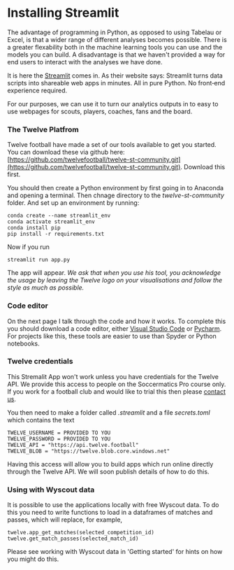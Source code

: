 Installing Streamlit 
====================

The advantage of programming in Python, as opposed to using Tabelau or Excel, is that a wider range of different analyses becomes possible. There is a greater flexability both in the machine learning tools you can use and the models you can build. A disadvantage is that we haven't provided a way for end users to interact with the analyses we have done. 

It is here the [Streamlit](https://streamlit.io) comes in. As their website says: Streamlit turns data scripts into shareable web apps in minutes. All in pure Python. No front‑end experience required.

For our purposes, we can use it to turn our analytics outputs in to easy to use webpages for scouts, players, coaches, fans and the board.

### The Twelve Platfrom

Twelve football have made a set of our tools available to get you started. You can download these via github here: [https://github.com/twelvefootball/twelve-st-community.git](https://github.com/twelvefootball/twelve-st-community.git). Download this first.

You should then create a Python environment by first going in to Anaconda and opening a terminal. Then chnage directory to the *twelve-st-community* folder. And set up an environment by running:

    conda create --name streamlit_env
    conda activate streamlit_env
    conda install pip 
    pip install -r requirements.txt

Now if you run 

    streamlit run app.py 

The app will appear. *We ask that when you use his tool, you acknowledge 
the usage by leaving the Twelve logo on your visualisations 
and follow the style as much as possible.*

### Code editor

On the next page I talk through the code and how it works. To complete this you should download a code editor, either [Visual Studio Code](https://visualstudio.microsoft.com) or [Pycharm](https://www.jetbrains.com/pycharm/download/#section=mac). For projects like this, these tools are easier to use than Spyder or Python notebooks.

### Twelve credentials

This Stremalit App won't work unless you have credentials for the Twelve API. We provide this access to people on the Soccermatics Pro course only. If you work for a football club and would like to trial this then please [contact us](mailto:hello@twelve.football). 

You then need to make a folder called *.streamlit* and a file *secrets.toml* which contains the text

    TWELVE_USERNAME = PROVIDED TO YOU
    TWELVE_PASSWORD = PROVIDED TO YOU
    TWELVE_API = "https://api.twelve.football"
    TWELVE_BLOB = "https://twelve.blob.core.windows.net"

Having this access will allow you to build apps which run online directly through the Twelve API. We will soon publish details of how to do this.

### Using with Wyscout data

It is possible to use the applications locally with free Wyscout data. To do this you need to write functions to load in a dataframes of matches and passes, which will replace, for example,

    twelve.app_get_matches(selected_competition_id)
    twelve.get_match_passes(selected_match_id)
    
Please see working with Wyscout data in 'Getting started' for hints on how you might do this.


